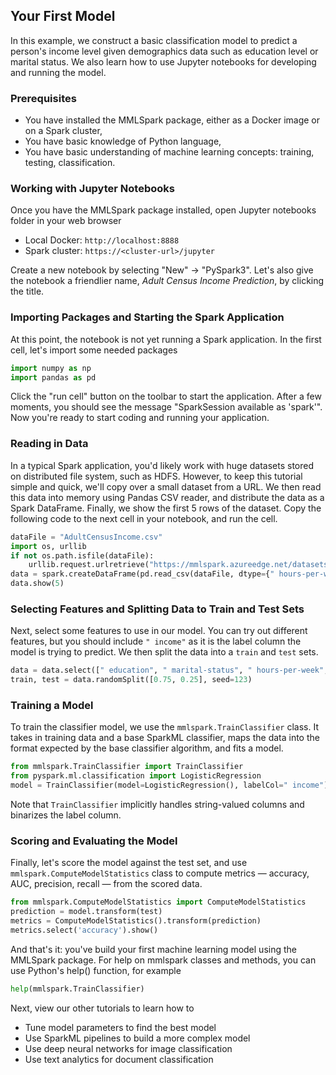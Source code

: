 ## Your First Model

In this example, we construct a basic classification model to predict a person's
income level given demographics data such as education level or marital status.
We also learn how to use Jupyter notebooks for developing and running the model.


### Prerequisites

* You have installed the MMLSpark package, either as a Docker image or on a
  Spark cluster,
* You have basic knowledge of Python language,
* You have basic understanding of machine learning concepts: training, testing,
  classification.


### Working with Jupyter Notebooks

Once you have the MMLSpark package installed, open Jupyter notebooks folder in
your web browser

* Local Docker: `http://localhost:8888`
* Spark cluster: `https://<cluster-url>/jupyter`

Create a new notebook by selecting "New" -> "PySpark3".  Let's also give the
notebook a friendlier name, *Adult Census Income Prediction*, by clicking the
title.


### Importing Packages and Starting the Spark Application

At this point, the notebook is not yet running a Spark application.  In the
first cell, let's import some needed packages

   ```python
   import numpy as np
   import pandas as pd
   ```

Click the "run cell" button on the toolbar to start the application.  After a
few moments, you should see the message "SparkSession available as 'spark'".
Now you're ready to start coding and running your application.


### Reading in Data

In a typical Spark application, you'd likely work with huge datasets stored on
distributed file system, such as HDFS.  However, to keep this tutorial simple
and quick, we'll copy over a small dataset from a URL.  We then read this data
into memory using Pandas CSV reader, and distribute the data as a Spark
DataFrame.  Finally, we show the first 5 rows of the dataset. Copy the following
code to the next cell in your notebook, and run the cell.

   ```python
   dataFile = "AdultCensusIncome.csv"
   import os, urllib
   if not os.path.isfile(dataFile):
       urllib.request.urlretrieve("https://mmlspark.azureedge.net/datasets/" + dataFile, dataFile)
   data = spark.createDataFrame(pd.read_csv(dataFile, dtype={" hours-per-week": np.float64}))
   data.show(5)
   ```


### Selecting Features and Splitting Data to Train and Test Sets

Next, select some features to use in our model.  You can try out different
features, but you should include `" income"` as it is the label column the model
is trying to predict.  We then split the data into a `train` and `test` sets.

   ```python
   data = data.select([" education", " marital-status", " hours-per-week", " income"])
   train, test = data.randomSplit([0.75, 0.25], seed=123)
   ```


### Training a Model

To train the classifier model, we use the `mmlspark.TrainClassifier` class.  It
takes in training data and a base SparkML classifier, maps the data into the
format expected by the base classifier algorithm, and fits a model.

   ```python
   from mmlspark.TrainClassifier import TrainClassifier
   from pyspark.ml.classification import LogisticRegression
   model = TrainClassifier(model=LogisticRegression(), labelCol=" income").fit(train)
   ```

Note that `TrainClassifier` implicitly handles string-valued columns and
binarizes the label column.


### Scoring and Evaluating the Model

Finally, let's score the model against the test set, and use
`mmlspark.ComputeModelStatistics` class to compute metrics — accuracy, AUC,
precision, recall — from the scored data.

   ```python
   from mmlspark.ComputeModelStatistics import ComputeModelStatistics
   prediction = model.transform(test)
   metrics = ComputeModelStatistics().transform(prediction)
   metrics.select('accuracy').show()
   ```

And that's it: you've build your first machine learning model using the MMLSpark
package.  For help on mmlspark classes and methods, you can use Python's help()
function, for example

   ```python
   help(mmlspark.TrainClassifier)
   ```

Next, view our other tutorials to learn how to
* Tune model parameters to find the best model
* Use SparkML pipelines to build a more complex model
* Use deep neural networks for image classification
* Use text analytics for document classification
